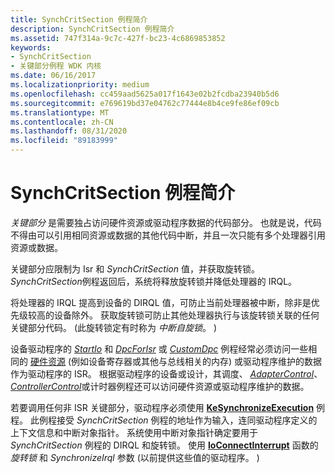 ```yaml
---
title: SynchCritSection 例程简介
description: SynchCritSection 例程简介
ms.assetid: 747f314a-9c7c-427f-bc23-4c6869853852
keywords:
- SynchCritSection
- 关键部分例程 WDK 内核
ms.date: 06/16/2017
ms.localizationpriority: medium
ms.openlocfilehash: cc459aad5625a017f1643e02b2fcdba23940b5d6
ms.sourcegitcommit: e769619bd37e04762c77444e8b4ce9fe86ef09cb
ms.translationtype: MT
ms.contentlocale: zh-CN
ms.lasthandoff: 08/31/2020
ms.locfileid: "89183999"
---
```

# <a name="introduction-to-synchcritsection-routines"></a>SynchCritSection 例程简介





*关键部分* 是需要独占访问硬件资源或驱动程序数据的代码部分。 也就是说，代码不得由可以引用相同资源或数据的其他代码中断，并且一次只能有多个处理器引用资源或数据。

关键部分应限制为 Isr 和 *SynchCritSection* 值，并获取旋转锁。 *SynchCritSection*例程返回后，系统将释放旋转锁并降低处理器的 IRQL。

将处理器的 IRQL 提高到设备的 DIRQL 值，可防止当前处理器被中断，除非是优先级较高的设备除外。 获取旋转锁可防止其他处理器执行与该旋转锁关联的任何关键部分代码。  (此旋转锁定有时称为 *中断自旋锁*。 ) 

设备驱动程序的 [*StartIo*](/windows-hardware/drivers/ddi/wdm/nc-wdm-driver_startio) 和 [*DpcForIsr*](/windows-hardware/drivers/ddi/wdm/nc-wdm-io_dpc_routine) 或 [*CustomDpc*](/windows-hardware/drivers/ddi/wdm/nc-wdm-kdeferred_routine) 例程经常必须访问一些相同的 [硬件资源](hardware-resources.md) (例如设备寄存器或其他与总线相关的内存) 或驱动程序维护的数据作为驱动程序的 ISR。 根据驱动程序的设备或设计，其调度、 [*AdapterControl*](/windows-hardware/drivers/ddi/wdm/nc-wdm-driver_control)、 [*ControllerControl*](https://msdn.microsoft.com/library/windows/hardware/ff542049)或计时器例程还可以访问硬件资源或驱动程序维护的数据。

若要调用任何非 ISR 关键部分，驱动程序必须使用 [**KeSynchronizeExecution**](/windows-hardware/drivers/ddi/wdm/nf-wdm-kesynchronizeexecution) 例程。 此例程接受 *SynchCritSection* 例程的地址作为输入，连同驱动程序定义的上下文信息和中断对象指针。 系统使用中断对象指针确定要用于 *SynchCritSection* 例程的 DIRQL 和旋转锁。 使用 [**IoConnectInterrupt**](/windows-hardware/drivers/ddi/wdm/nf-wdm-ioconnectinterrupt) 函数的 *旋转锁* 和 *SynchronizeIrql* 参数 (以前提供这些值的驱动程序。 ) 

 

